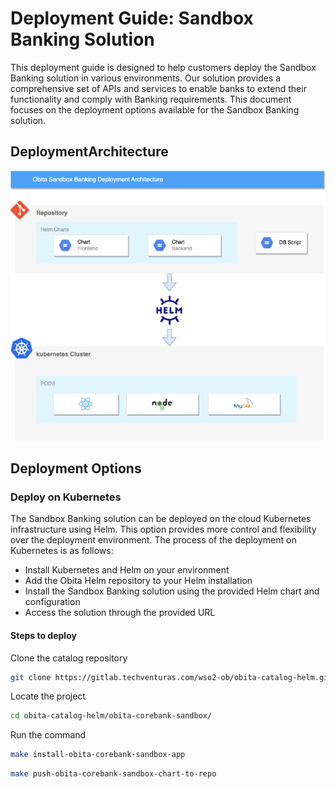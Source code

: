 # Deployment Guide: Sandbox Banking Solution

This deployment guide is designed to help customers deploy the Sandbox Banking solution in various environments. Our solution provides a comprehensive set of APIs and services to enable banks to extend their functionality and comply with Banking requirements. This document focuses on the deployment options available for the Sandbox Banking solution.

## DeploymentArchitecture

![Deployment Architecture](./deploymentArchitecture.png)

## Deployment Options

### Deploy on Kubernetes

The Sandbox Banking solution can be deployed on the cloud Kubernetes infrastructure using Helm. This option provides more control and flexibility over the deployment environment. The process of the deployment on Kubernetes is as follows:

- Install Kubernetes and Helm on your environment
- Add the Obita Helm repository to your Helm installation
- Install the Sandbox Banking solution using the provided Helm chart and configuration
- Access the solution through the provided URL

#### Steps to deploy

Clone the catalog repository

```bash
git clone https://gitlab.techventuras.com/wso2-ob/obita-catalog-helm.git
```

Locate the project

```bash
cd obita-catalog-helm/obita-corebank-sandbox/
```

Run the command

```bash
make install-obita-corebank-sandbox-app
```

```bash
make push-obita-corebank-sandbox-chart-to-repo
```
